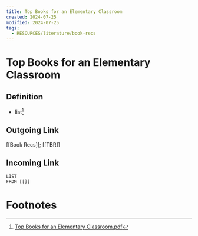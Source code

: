 ```yaml
---
title: Top Books for an Elementary Classroom
created: 2024-07-25
modified: 2024-07-25
tags:
  - RESOURCES/literature/book-recs
---
```

# Top Books for an Elementary Classroom
## Definition
- list[^1]
## Outgoing Link
[[Book Recs]]; [[TBR]]
## Incoming Link
```dataview
LIST
FROM [[]]
```
# Footnotes

[^1]: [Top Books for an Elementary Classroom.pdf](https://hrc-prod-requests.s3-us-west-2.amazonaws.com/WS-Top-Books-for-an-Elementary-Classroom.pdf)
